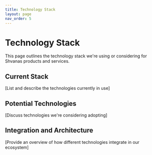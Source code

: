 ```yaml
---
title: Technology Stack
layout: page
nav_order: 5
---
```


# Technology Stack

This page outlines the technology stack we're using or considering for Shvanas products and services.

## Current Stack

[List and describe the technologies currently in use]

## Potential Technologies

[Discuss technologies we're considering adopting]

## Integration and Architecture

[Provide an overview of how different technologies integrate in our ecosystem]
